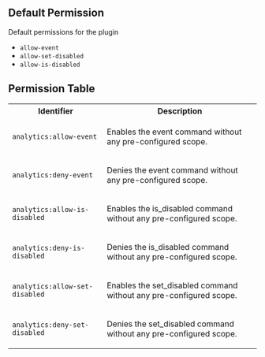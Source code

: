 ## Default Permission

Default permissions for the plugin

- `allow-event`
- `allow-set-disabled`
- `allow-is-disabled`

## Permission Table

<table>
<tr>
<th>Identifier</th>
<th>Description</th>
</tr>


<tr>
<td>

`analytics:allow-event`

</td>
<td>

Enables the event command without any pre-configured scope.

</td>
</tr>

<tr>
<td>

`analytics:deny-event`

</td>
<td>

Denies the event command without any pre-configured scope.

</td>
</tr>

<tr>
<td>

`analytics:allow-is-disabled`

</td>
<td>

Enables the is_disabled command without any pre-configured scope.

</td>
</tr>

<tr>
<td>

`analytics:deny-is-disabled`

</td>
<td>

Denies the is_disabled command without any pre-configured scope.

</td>
</tr>

<tr>
<td>

`analytics:allow-set-disabled`

</td>
<td>

Enables the set_disabled command without any pre-configured scope.

</td>
</tr>

<tr>
<td>

`analytics:deny-set-disabled`

</td>
<td>

Denies the set_disabled command without any pre-configured scope.

</td>
</tr>
</table>
